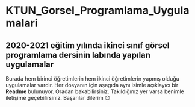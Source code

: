 # KTUN_Gorsel_Programlama_Uygulamalari
## 2020-2021 eğitim yılında ikinci sınıf görsel programlama dersinin labında yapılan uygulamalar
Burada hem birinci öğretimlerin hem ikinci öğretimlerin yapmış olduğu uygulamalar vardır.
Her dosyanın için aşagıda aynı isimle açıklayıcı bir <strong> Readme </strong> bulunuyor. Oradan bakabilirsiniz. 
Takıldığınız yer varsa  benimle iletişime  geçebilirsiniz.
Başarılar dilerim 😊
